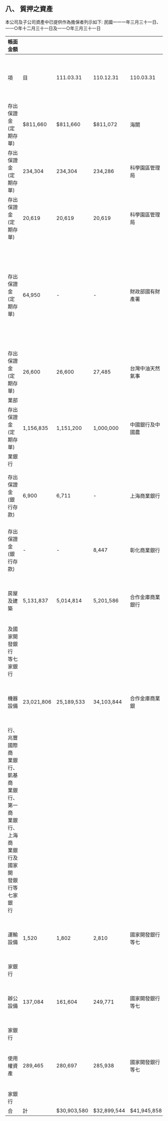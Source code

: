 
## 八、 質押之資產

本公司及子公司資產中已提供作為擔保者列示如下: 民國一一一年三月三十一日、一一○年十二月三十一日及一一○年三月三十一日

| 帳面金額                                                                                     |            |             |             |                  |                               |              |
|----------------------------------------------------------------------------------------------|------------|-------------|-------------|------------------|-------------------------------|--------------|
| 項                                                                                           | 目         | 111.03.31   | 110.12.31   | 110.03.31        | 抵押機構                      | 擔保債務內容 |
| 存出保證金(定期存單)                                                                         | $811,660   | $811,660    | $811,072    | 海關             | 海關保稅保證                  |              |
| 存出保證金(定期存單)                                                                         | 234,304    | 234,304     | 234,286     | 科學園區管理局   | 土地租賃擔保                  |              |
| 存出保證金(定期存單)                                                                         | 20,619     | 20,619      | 20,619      | 科學園區管理局   | 宿舍租賃擔保                  |              |
| 存出保證金(定期存單)                                                                         | 64,950     | -           | -           | 財政部國有財產署 | 國有非公用土地申 請開發保證金 |              |
| 存出保證金(定期存單)                                                                         | 26,600     | 26,600      | 27,485      | 台灣中油天然氣事 | 能源保證金                    |              |
| 業部                                                                                         |            |             |             |                  |                               |              |
| 存出保證金(定期存單)                                                                         | 1,156,835  | 1,151,200   | 1,000,000   | 中國銀行及中國農 | 銀行履約保證                  |              |
| 業銀行                                                                                       |            |             |             |                  |                               |              |
| 存出保證金(銀行存款)                                                                         | 6,900      | 6,711       | -           | 上海商業銀行     | 信用狀開狀擔保                |              |
| 存出保證金(銀行存款)                                                                         | -          | -           | 8,447       | 彰化商業銀行     | 信用狀開狀擔保                |              |
| 房屋及建築                                                                                   | 5,131,837  | 5,014,814   | 5,201,586   | 合作金庫商業銀行 | 長期借款擔保                  |              |
| 及國家開發銀行 等七家銀行                                                                    |            |             |             |                  |                               |              |
| 機器設備                                                                                     | 23,021,806 | 25,189,533  | 34,103,844  | 合作金庫商業銀   | 長期借款擔保                  |              |
| 行、兆豐國際商 業銀行、凱基商 業銀行、第一商 業銀行、上海商 業銀行及國家開 發銀行等七家銀 行 |            |             |             |                  |                               |              |
| 運輸設備                                                                                     | 1,520      | 1,802       | 2,810       | 國家開發銀行等七 | 長期借款擔保                  |              |
| 家銀行                                                                                       |            |             |             |                  |                               |              |
| 辦公設備                                                                                     | 137,084    | 161,604     | 249,771     | 國家開發銀行等七 | 長期借款擔保                  |              |
| 家銀行                                                                                       |            |             |             |                  |                               |              |
| 使用權資產                                                                                   | 289,465    | 280,697     | 285,938     | 國家開發銀行等七 | 長期借款擔保                  |              |
| 家銀行                                                                                       |            |             |             |                  |                               |              |
| 合                                                                                           | 計         | $30,903,580 | $32,899,544 | $41,945,858      |                               |              |
